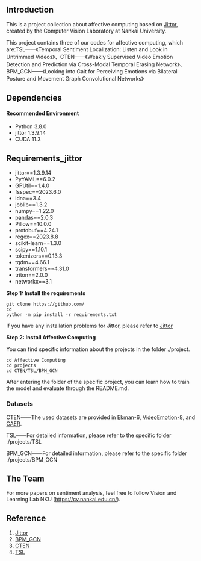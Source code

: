 ## Introduction

This is a project collection about affective computing  based on [Jittor](https://github.com/Jittor/jittor), created by the Computer Vision Laboratory at Nankai University.

This project contains three of our codes for affective computing, which are:TSL——《Temporal Sentiment Localization: Listen and Look in Untrimmed Videos》、CTEN——《Weakly Supervised Video Emotion Detection and Prediction via Cross-Modal Temporal Erasing Network》、BPM_GCN——《Looking into Gait for Perceiving Emotions via Bilateral Posture and Movement Graph Convolutional Networks》

## Dependencies

#### Recommended Environment

* Python 3.8.0
* jittor 1.3.9.14
* CUDA 11.3

## Requirements_jittor
* jittor==1.3.9.14
* PyYAML==6.0.2
* GPUtil==1.4.0
* fsspec==2023.6.0
* idna==3.4
* joblib==1.3.2
* numpy==1.22.0
* pandas==2.0.3
* Pillow==10.0.0
* protobuf==4.24.1
* regex==2023.8.8
* scikit-learn==1.3.0
* scipy==1.10.1
* tokenizers==0.13.3
* tqdm==4.66.1
* transformers==4.31.0
* triton==2.0.0
* networkx==3.1

**Step 1: Install the requirements**
```shell
git clone https://github.com/
cd 
python -m pip install -r requirements.txt
```
If you have any installation problems for Jittor, please refer to [Jittor](https://github.com/Jittor/jittor)

**Step 2: Install Affective Computing**

You can find specific information about the projects in the  folder ./project.

```shell
cd Affective Computing
cd projects
cd CTEN/TSL/BPM_GCN
```
After entering the folder of the specific project, you can learn  how to train the model and evaluate through the README.md.

### Datasets
CTEN——The used datasets are provided in [Ekman-6](https://github.com/kittenish/Frame-Transformer-Network), [VideoEmotion-8](https://drive.google.com/drive/folders/0B5peJ1MHnIWGd3pFbzMyTG5BSGs?resourcekey=0-hZ1jo5t1hIauRpYhYIvWYA), and [CAER](https://caer-dataset.github.io/).

TSL——For detailed information, please refer to the specific folder ./projects/TSL

BPM_GCN——For detailed information, please refer to the specific folder ./projects/BPM_GCN

## The Team
For more papers on sentiment analysis, feel free to follow  Vision and Learning Lab NKU  (https://cv.nankai.edu.cn/).

## Reference
1. [Jittor](https://github.com/Jittor/jittor)
2. [BPM_GCN](https://exped1230.github.io/BPM-GCN/GaitEmotion-BPM-GCN/index.html)
3. [CTEN](https://github.com/nku-zhichengzhang/WECL)
4. [TSL](https://github.com/nku-zhichengzhang/TSL300)
